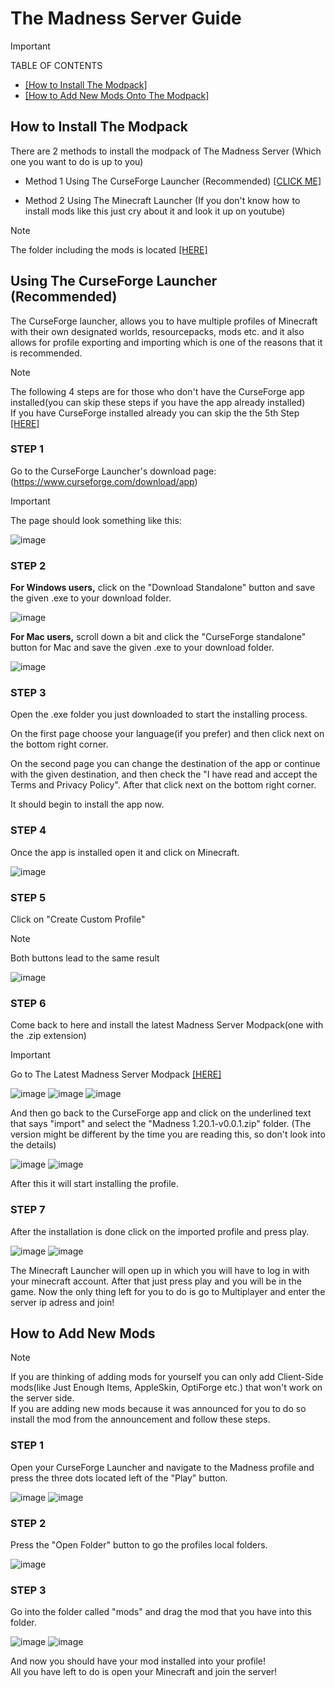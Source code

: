 # The Madness Server Guide
> [!IMPORTANT]
> TABLE OF CONTENTS
>* [[How to Install The Modpack]](https://github.com/CoreOptd/Madness-Server-Guide/blob/main/README.md#how-to-install-the-modpack)
>* [[How to Add New Mods Onto The Modpack]](https://github.com/CoreOptd/Madness-Server-Guide/blob/main/README.md#how-to-add-new-mods)
## How to Install The Modpack
There are 2 methods to install the modpack of The Madness Server (Which one you want to do is up to you)

* Method 1 Using The CurseForge Launcher (Recommended) [[CLICK ME]](https://github.com/CoreOptd/Madness-Server-Guide/blob/main/README.md#using-the-curseforge-launcher-recommended)

* Method 2 Using The Minecraft Launcher (If you don't know how to install mods like this just cry about it and look it up on youtube)
> [!NOTE]
> The folder including the mods is located [[HERE]](https://github.com/CoreOptd/Madness-Server-Guide/tree/main/mods)

## Using The CurseForge Launcher (Recommended)
The CurseForge launcher, allows you to have multiple profiles of Minecraft with their own designated worlds, resourcepacks, mods etc. and it also allows for profile exporting and importing which is one of the reasons that it is recommended.

> [!NOTE]
> The following 4 steps are for those who don't have the CurseForge app installed(you can skip these steps if you have the app already installed)\
> If you have CurseForge installed already you can skip the the 5th Step [[HERE]](https://github.com/CoreOptd/Madness-Server-Guide/tree/main#step-5)

### STEP 1
Go to the CurseForge Launcher's download page: (https://www.curseforge.com/download/app)

> [!IMPORTANT]
> The page should look something like this:

![image](https://github.com/CoreOptd/Madness-Server-Guide/assets/95182007/4ca4e790-916a-43ce-8270-301a6905dc52)

### STEP 2
**For Windows users,** click on the "Download Standalone" button and save the given .exe to your download folder.

![image](https://github.com/CoreOptd/Madness-Server-Guide/assets/95182007/d59d7618-6463-4d6a-a28b-a726ad0308e8)

**For Mac users,** scroll down a bit and click the "CurseForge standalone" button for Mac and save the given .exe to your download folder.

![image](https://github.com/CoreOptd/Madness-Server-Guide/assets/95182007/b2e09966-7b02-4857-8edc-72131fc9147f)

### STEP 3
Open the .exe folder you just downloaded to start the installing process.

On the first page choose your language(if you prefer) and then click next on the bottom right corner.

On the second page you can change the destination of the app or continue with the given destination, and then check the "I have read and accept the Terms and Privacy Policy". After that click next on the bottom right corner.

It should begin to install the app now.

### STEP 4
Once the app is installed open it and click on Minecraft.

![image](https://github.com/CoreOptd/Madness-Server-Guide/assets/95182007/8b5f1aca-0485-48b0-86f9-2ed7684051f5)

### STEP 5
Click on "Create Custom Profile"
> [!NOTE]
> Both buttons lead to the same result

![image](https://github.com/CoreOptd/Madness-Server-Guide/assets/95182007/67da6de2-ace2-4bfe-aa89-bba96df2f931)

### STEP 6
Come back to here and install the latest Madness Server Modpack(one with the .zip extension)

> [!IMPORTANT]
> Go to The Latest Madness Server Modpack [[HERE]](https://github.com/CoreOptd/Madness-Server-Guide/blob/main/(Latest)Madness%20Server%20Modpack/Madness%201.20.1-v0.0.2.zip)

![image](https://github.com/CoreOptd/Madness-Server-Guide/assets/95182007/258b4d35-1d10-4962-b945-7bcd0047ebe7)
![image](https://github.com/CoreOptd/Madness-Server-Guide/assets/95182007/4eb03982-0ce7-40c0-b3e9-49c799478d94)
![image](https://github.com/CoreOptd/Madness-Server-Guide/assets/95182007/3ac7a1c9-0e56-4fce-b22c-c5a29426ebf5)

And then go back to the CurseForge app and click on the underlined text that says "import" and select the "Madness 1.20.1-v0.0.1.zip" folder. (The version might be different by the time you are reading this, so don't look into the details)

![image](https://github.com/CoreOptd/Madness-Server-Guide/assets/95182007/da3eb7e5-15b7-4927-aa0d-c175c1d82694)
![image](https://github.com/CoreOptd/Madness-Server-Guide/assets/95182007/c0571192-75dc-4628-badb-1c155494ab85)

After this it will start installing the profile.

### STEP 7
After the installation is done click on the imported profile and press play.

![image](https://github.com/CoreOptd/Madness-Server-Guide/assets/95182007/ec654481-273b-46fd-a176-8e4fa304dcb3)
![image](https://github.com/CoreOptd/Madness-Server-Guide/assets/95182007/8bf05638-66d5-49d5-8713-24ea1907c913)

The Minecraft Launcher will open up in which you will have to log in with your minecraft account.
After that just press play and you will be in the game.
Now the only thing left for you to do is go to Multiplayer and enter the server ip adress and join!

## How to Add New Mods
> [!NOTE]
> If you are thinking of adding mods for yourself you can only add Client-Side mods(like Just Enough Items, AppleSkin, OptiForge etc.) that won't work on the server side.\
> If you are adding new mods because it was announced for you to do so install the mod from the announcement and follow these steps.
### STEP 1
Open your CurseForge Launcher and navigate to the Madness profile and press the three dots located left of the "Play" button.

![image](https://github.com/CoreOptd/Madness-Server-Guide/assets/95182007/9e85bafa-c83e-40bd-82a0-8b213a18cd68)
![image](https://github.com/CoreOptd/Madness-Server-Guide/assets/95182007/2b3cb480-e0f3-4232-b7c8-3c96dff34fe6)

### STEP 2
Press the "Open Folder" button to go the profiles local folders.

![image](https://github.com/CoreOptd/Madness-Server-Guide/assets/95182007/71f5f15b-c120-44f7-acc3-373dad0d49c9)

### STEP 3
Go into the folder called "mods" and drag the mod that you have into this folder.

![image](https://github.com/CoreOptd/Madness-Server-Guide/assets/95182007/f65422ae-f03e-49d6-981c-3eafc3564f48)
![image](https://github.com/CoreOptd/Madness-Server-Guide/assets/95182007/7d0558c8-4ed8-43a3-92a1-060cb4cd7ad4)

And now you should have your mod installed into your profile!\
All you have left to do is open your Minecraft and join the server!











